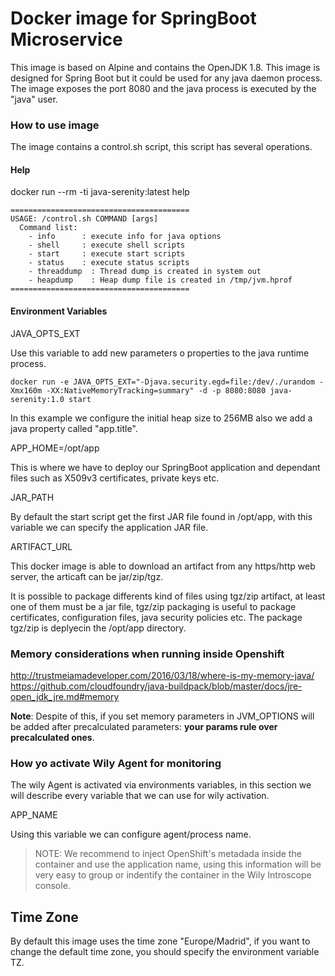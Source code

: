 # Docker image for SpringBoot Microservice

This image is based on Alpine and contains the OpenJDK 1.8. This image is designed for Spring Boot but it could be used for any java daemon process.
The image exposes the port 8080 and the java process is executed by the "java" user.

### How to use image

The image contains a control.sh script, this script has several operations.

#### Help

docker run --rm -ti java-serenity:latest help
```
========================================
USAGE: /control.sh COMMAND [args]
  Command list:
    - info      : execute info for java options
    - shell     : execute shell scripts
    - start     : execute start scripts
    - status    : execute status scripts
    - threaddump  : Thread dump is created in system out
    - heapdump    : Heap dump file is created in /tmp/jvm.hprof
========================================
```

#### Environment Variables

JAVA_OPTS_EXT

Use this variable to add new parameters o properties to the java runtime process.
```
docker run -e JAVA_OPTS_EXT="-Djava.security.egd=file:/dev/./urandom -Xmx160m -XX:NativeMemoryTracking=summary" -d -p 8080:8080 java-serenity:1.0 start
```

In this example we configure the initial heap size to 256MB also we add a java property called "app.title".

APP_HOME=/opt/app

This is where we have to deploy our SpringBoot application and dependant files such as X509v3 certificates, private keys etc.

JAR_PATH

By default the start script get the first JAR file found in /opt/app, with this variable we can specify the application JAR file.

ARTIFACT_URL

This docker image is able to download an artifact from any https/http web server, the articaft can be jar/zip/tgz.

It is possible to package differents kind of files using tgz/zip artifact, at least one of them must be a jar file, tgz/zip
packaging is useful to package certificates, configuration files, java security policies etc.
The package tgz/zip is deplyecin the /opt/app directory.


### Memory considerations when running inside Openshift
http://trustmeiamadeveloper.com/2016/03/18/where-is-my-memory-java/
https://github.com/cloudfoundry/java-buildpack/blob/master/docs/jre-open_jdk_jre.md#memory


**Note**: Despite of this, if you set memory parameters in JVM_OPTIONS will be added after precalculated parameters: **your params rule over precalculated ones**.
### How yo activate Wily Agent for monitoring

The wily Agent is activated via environments variables, in this section we will describe every variable that we can use for wily activation.

APP_NAME

Using this variable we can configure agent/process name.
> NOTE: We recommend to inject OpenShift's metadada inside the container and use the application name, using this information will be very easy to group or indentify the container in the Wily Introscope console.

## Time Zone
By default this image uses the time zone "Europe/Madrid", if you want to change the default time zone, you should specify the environment variable TZ.
